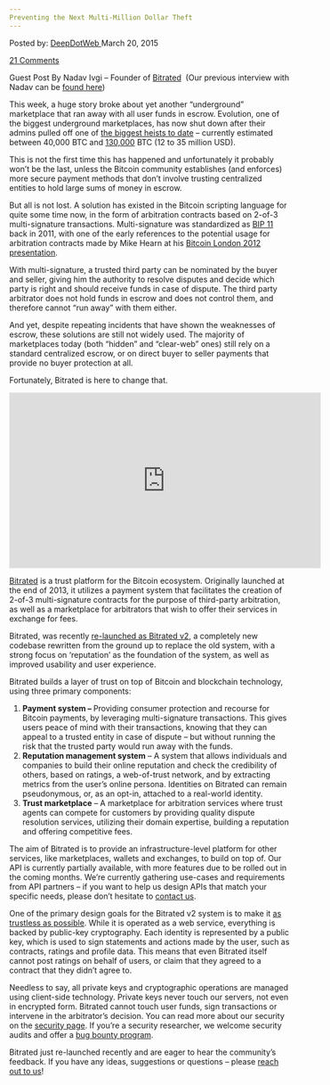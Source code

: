 ```yaml
---
Preventing the Next Multi-Million Dollar Theft
---
```

<article class="post-listing post-9560 post type-post status-publish format-standard has-post-thumbnail hentry category-deepdot-news tag-dollar tag-multimillion tag-preventing tag-theft">
<div class="post-inner">
<span>Posted by: <a href="https://www.deepdotweb.com/author/admin/" title="">DeepDotWeb </a></span>
<span>March 20, 2015</span>

<span><a href="https://www.deepdotweb.com/2015/03/20/preventing-the-next-multi-million-dollar-theft/#comments">21 Comments</a></span>


<p>Guest Post By Nadav Ivgi &#8211; Founder of <a href="https://www.bitrated.com/">Bitrated</a>  (Our previous interview with Nadav can be <a href="http://www.deepdotweb.com/2014/02/17/bitrated-bitcoin-arbitration-marketplace/">found here</a>)</p>
<p>This week, a huge story broke about yet another “underground” marketplace that ran away with all user funds in escrow. Evolution, one of the biggest underground marketplaces, has now shut down after their admins pulled off one of <a href="http://www.deepdotweb.com/2015/03/18/evolution-marketplace-exit-scam-biggest-exist-scam-ever/">the biggest heists to date</a> &#8211; currently estimated between 40,000 BTC and <a href="http://www.deepdotweb.com/2015/03/18/interview-with-nswgreat-evolution-staff-member/">130,000</a> BTC (12 to 35 million USD).</p>
<p>This is not the first time this has happened and unfortunately it probably won’t be the last, unless the Bitcoin community establishes (and enforces) more secure payment methods that don’t involve trusting centralized entities to hold large sums of money in escrow.</p>
<p>But all is not lost. A solution has existed in the Bitcoin scripting language for quite some time now, in the form of arbitration contracts based on 2-of-3 multi-signature transactions. Multi-signature was standardized as <a href="https://github.com/bitcoin/bips/blob/master/bip-0011.mediawiki">BIP 11</a> back in 2011, with one of the early references to the potential usage for arbitration contracts made by Mike Hearn at his <a href="https://www.youtube.com/watch?v=mD4L7xDNCmA#t=303">Bitcoin London 2012 presentation</a>.</p>
<p>With multi-signature, a trusted third party can be nominated by the buyer and seller, giving him the authority to resolve disputes and decide which party is right and should receive funds in case of dispute. The third party arbitrator does not hold funds in escrow and does not control them, and therefore cannot “run away” with them either.</p>
<p>And yet, despite repeating incidents that have shown the weaknesses of escrow, these solutions are still not widely used. The majority of marketplaces today (both “hidden” and “clear-web” ones) still rely on a standard centralized escrow, or on direct buyer to seller payments that provide no buyer protection at all.</p>
<p>Fortunately, Bitrated is here to change that.</p>
<p><iframe width="560" height="315" src="https://www.youtube.com/embed/iI9hpFUa_CI" frameborder="0" allowfullscreen="allowfullscreen"></iframe></p>
<p><a href="https://www.bitrated.com/">Bitrated</a> is a trust platform for the Bitcoin ecosystem. Originally launched at the end of 2013, it utilizes a payment system that facilitates the creation of 2-of-3 multi-signature contracts for the purpose of third-party arbitration, as well as a marketplace for arbitrators that wish to offer their services in exchange for fees.</p>
<p>Bitrated, was recently <a href="https://bitcoinmagazine.com/19371/bitrated-unveils-reputation-system-multisig-escrow/">re-launched as Bitrated v2</a>, a completely new codebase rewritten from the ground up to replace the old system, with a strong focus on ‘reputation’ as the foundation of the system, as well as improved usability and user experience.</p>
<p>Bitrated builds a layer of trust on top of Bitcoin and blockchain technology, using three primary components:</p>
<ol>
<li><strong>Payment system &#8211; </strong>Providing consumer protection and recourse for Bitcoin payments, by leveraging multi-signature transactions. This gives users peace of mind with their transactions, knowing that they can appeal to a trusted entity in case of dispute &#8211; but without running the risk that the trusted party would run away with the funds.</li>
<li><strong>Reputation management system</strong> &#8211; A system that allows individuals and companies to build their online reputation and check the credibility of others, based on ratings, a web-of-trust network, and by extracting metrics from the user’s online persona. Identities on Bitrated can remain pseudonymous, or, as an opt-in, attached to a real-world identity.</li>
<li><strong>Trust marketplace</strong> &#8211; A marketplace for arbitration services where trust agents can compete for customers by providing quality dispute resolution services, utilizing their domain expertise, building a reputation and offering competitive fees.</li>
</ol>
<p>The aim of Bitrated is to provide an infrastructure-level platform for other services, like marketplaces, wallets and exchanges, to build on top of. Our API is currently partially available, with more features due to be rolled out in the coming months. We’re currently gathering use-cases and requirements from API partners &#8211; if you want to help us design APIs that match your specific needs, please don’t hesitate to <a href="mailto:api@bitrated.com">contact us</a>.</p>
<p>One of the primary design goals for the Bitrated v2 system is to make it <a href="https://www.bitrated.com/security#trustless-server-model">as trustless as possible</a>. While it is operated as a web service, everything is backed by public-key cryptography. Each identity is represented by a public key, which is used to sign statements and actions made by the user, such as contracts, ratings and profile data. This means that even Bitrated itself cannot post ratings on behalf of users, or claim that they agreed to a contract that they didn’t agree to.</p>
<p>Needless to say, all private keys and cryptographic operations are managed using client-side technology. Private keys never touch our servers, not even in encrypted form. Bitrated cannot touch user funds, sign transactions or intervene in the arbitrator’s decision. You can read more about our security on the <a href="https://www.bitrated.com/security">security page</a>. If you’re a security researcher, we welcome security audits and offer a <a href="https://www.bitrated.com/bounty">bug bounty program</a>.</p>
<p>Bitrated just re-launched recently and are eager to hear the community’s feedback. If you have any ideas, suggestions or questions &#8211; please <a href="https://www.bitrated.com/contact">reach out to us</a>!</p>
</div>
<span style="display:none"><a href="https://www.deepdotweb.com/tag/dollar/" rel="tag">dollar</a> <a href="https://www.deepdotweb.com/tag/multimillion/" rel="tag">multimillion</a> <a href="https://www.deepdotweb.com/tag/preventing/" rel="tag">preventing</a> <a href="https://www.deepdotweb.com/tag/theft/" rel="tag">theft</a></span> <span style="display:none" class="updated">2015-03-20</span>
<div style="display:none" class="vcard author" itemprop="author" itemscope itemtype="http://schema.org/Person"><strong class="fn" itemprop="name">